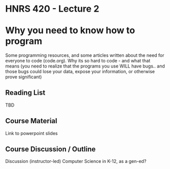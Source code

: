 # HNRS 420 - Lecture 2 <br/><br/>Why you need to know how to program


Some programming resources, and some articles written about the need for everyone to code (code.org).  Why its so hard to code - and what that means (you need to
  realize that the programs you use WILL have bugs.. and those bugs could lose your data, expose your information, or otherwise prove significant)

## Reading List
TBD

## Course Material
Link to powerpoint slides

## Course Discussion / Outline
Discussion (instructor-led) Computer Science in K-12, as a gen-ed?
